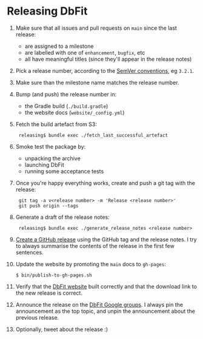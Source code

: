# Releasing DbFit

1. Make sure that all issues and pull requests on `main` since the last release:
    - are assigned to a milestone
    - are labelled with one of `enhancement`, `bugfix`, etc
    - all have meaningful titles (since they'll appear in the release notes)

2. Pick a release number, according to the [SemVer conventions](http://semver.org/), eg `3.2.1`.

3. Make sure than the milestone name matches the release number.

4. Bump (and push) the release number in:
    - the Gradle build (`./build.gradle`)
    - the website docs (`website/_config.yml`)

5. Fetch the build artefact from S3:

        releasing$ bundle exec ./fetch_last_successful_artefact

6. Smoke test the package by:
    - unpacking the archive
    - launching DbFit
    - running some acceptance tests

7. Once you're happy everything works, create and push a git tag with the release:

        git tag -a v<release number> -m 'Release <release number>'
        git push origin --tags

8. Generate a draft of the release notes:

        releasing$ bundle exec ./generate_release_notes <release number>

9. [Create a GitHub release](https://github.com/dbfit/dbfit/releases/new) using the GitHub tag and the release notes. I try to always summarise the contents of the release in the first few sentences.

10. Update the website by promoting the `main` docs to `gh-pages`:

        $ bin/publish-to-gh-pages.sh

11. Verify that the [DbFit website](http://dbfit.github.io/dbfit/) built correctly and that the download link to the new release is correct.

12. Announce the release on the [DbFit Google groups](https://groups.google.com/forum/#!topic/dbfit). I always pin the announcement as the top topic, and unpin the announcement about the previous release.

13. Optionally, tweet about the release :)
